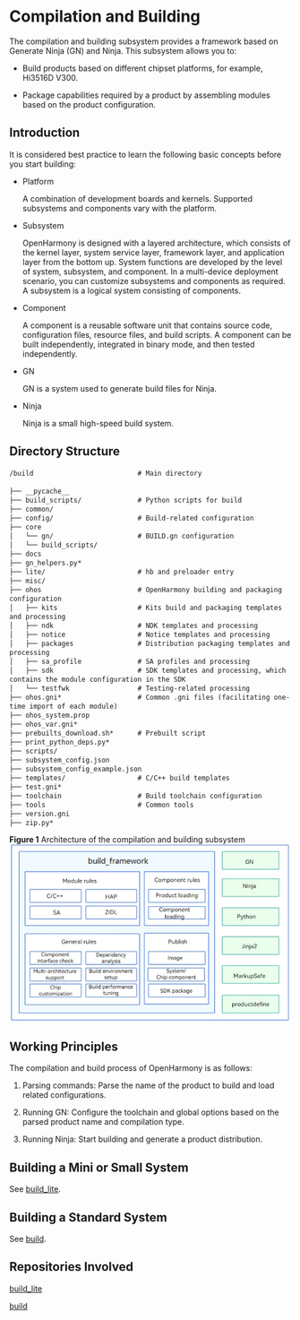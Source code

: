 # Compilation and Building

The compilation and building subsystem provides a framework based on Generate Ninja (GN) and Ninja. This subsystem allows you to:

-   Build products based on different chipset platforms, for example, Hi3516D V300.

-   Package capabilities required by a product by assembling modules based on the product configuration.

## Introduction

It is considered best practice to learn the following basic concepts before you start building:

-   Platform

    A combination of development boards and kernels. Supported subsystems and components vary with the platform.

-   Subsystem

    OpenHarmony is designed with a layered architecture, which consists of the kernel layer, system service layer, framework layer, and application layer from the bottom up. System functions are developed by the level of system, subsystem, and component. In a multi-device deployment scenario, you can customize subsystems and components as required. A subsystem is a logical system consisting of components.

-   Component

    A component is a reusable software unit that contains source code, configuration files, resource files, and build scripts. A component can be built independently, integrated in binary mode, and then tested independently.

-   GN

    GN is a system used to generate build files for Ninja.

-   Ninja

    Ninja is a small high-speed build system.


## Directory Structure

```text
/build                          # Main directory

├── __pycache__                   
├── build_scripts/              # Python scripts for build
├── common/                       
├── config/                     # Build-related configuration
├── core
│   └── gn/                     # BUILD.gn configuration
│   └── build_scripts/            
├── docs                          
├── gn_helpers.py*                
├── lite/                       # hb and preloader entry                     
├── misc/                         
├── ohos                        # OpenHarmony building and packaging configuration
│   ├── kits                    # Kits build and packaging templates and processing
│   ├── ndk                     # NDK templates and processing
│   ├── notice                  # Notice templates and processing
│   ├── packages                # Distribution packaging templates and processing
│   ├── sa_profile              # SA profiles and processing
│   ├── sdk                     # SDK templates and processing, which contains the module configuration in the SDK
│   └── testfwk                 # Testing-related processing
├── ohos.gni*                   # Common .gni files (facilitating one-time import of each module)
├── ohos_system.prop              
├── ohos_var.gni*                 
├── prebuilts_download.sh*      # Prebuilt script
├── print_python_deps.py*         
├── scripts/                      
├── subsystem_config.json         
├── subsystem_config_example.json 
├── templates/                  # C/C++ build templates
├── test.gni*                     
├── toolchain                   # Build toolchain configuration
├── tools                       # Common tools
├── version.gni                   
├── zip.py*                       
```


**Figure 1** Architecture of the compilation and building subsystem
![](figures/build_framework_en.png)


## Working Principles

The compilation and build process of OpenHarmony is as follows:

1. Parsing commands: Parse the name of the product to build and load related configurations.

2. Running GN: Configure the toolchain and global options based on the parsed product name and compilation type.

3. Running Ninja: Start building and generate a product distribution.

## Building a Mini or Small System

See [build\_lite](https://gitee.com/openharmony/build_lite/blob/master/README.md).

## Building a Standard System

See [build](https://gitee.com/openharmony/build).

## Repositories Involved

[build\_lite](https://gitee.com/openharmony/build_lite)

[build](https://gitee.com/openharmony/build)

